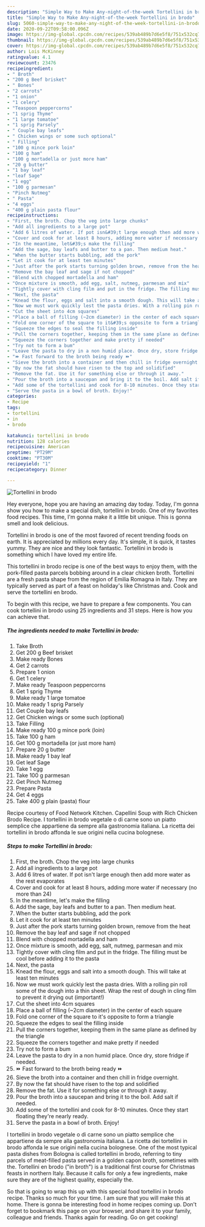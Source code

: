 ```yaml
---
description: "Simple Way to Make Any-night-of-the-week Tortellini in brodo"
title: "Simple Way to Make Any-night-of-the-week Tortellini in brodo"
slug: 5060-simple-way-to-make-any-night-of-the-week-tortellini-in-brodo
date: 2020-09-22T09:58:00.096Z
image: https://img-global.cpcdn.com/recipes/539ab489b7d6e5f8/751x532cq70/tortellini-in-brodo-recipe-main-photo.jpg
thumbnail: https://img-global.cpcdn.com/recipes/539ab489b7d6e5f8/751x532cq70/tortellini-in-brodo-recipe-main-photo.jpg
cover: https://img-global.cpcdn.com/recipes/539ab489b7d6e5f8/751x532cq70/tortellini-in-brodo-recipe-main-photo.jpg
author: Lois McKinney
ratingvalue: 4.1
reviewcount: 23476
recipeingredient:
- " Broth"
- "200 g Beef brisket"
- " Bones"
- "2 carrots"
- "1 onion"
- "1 celery"
- "Teaspoon peppercorns"
- "1 sprig Thyme"
- "1 large tomatoe"
- "1 sprig Parsely"
- " Couple bay leafs"
- " Chicken wings or some such optional"
- " Filling"
- "100 g mince pork loin"
- "100 g ham"
- "100 g mortadella or just more ham"
- "20 g butter"
- "1 bay leaf"
- "leaf Sage"
- "1 egg"
- "100 g parmesan"
- "Pinch Nutmeg"
- " Pasta"
- "4 eggs"
- "400 g plain pasta flour"
recipeinstructions:
- "First, the broth. Chop the veg into large chunks"
- "Add all ingredients to a large pot"
- "Add 6 litres of water. If pot isn&#39;t large enough then add more water as the rest evaporates"
- "Cover and cook for at least 8 hours, adding more water if necessary (no more than 24)"
- "In the meantime, let&#39;s make the filling"
- "Add the sage, bay leafs and butter to a pan. Then medium heat."
- "When the butter starts bubbling, add the pork"
- "Let it cook for at least ten minutes"
- "Just after the pork starts turning golden brown, remove from the heat"
- "Remove the bay leaf and sage if not chopped"
- "Blend with chopped mortadella and ham"
- "Once mixture is smooth, add egg, salt, nutmeg, parmesan and mix"
- "Tightly cover with cling film and put in the fridge. The filling must be cool before adding it to the pasta"
- "Next, the pasta"
- "Knead the flour, eggs and salt into a smooth dough. This will take at least ten minutes"
- "Now we must work quickly lest the pasta dries. With a rolling pin roll some of the dough into a thin sheet. Wrap the rest of dough in cling film to prevent it drying out (important!)"
- "Cut the sheet into 4cm squares"
- "Place a ball of filling (~2cm diameter) in the center of each square"
- "Fold one corner of the square to it&#39;s opposite to form a triangle"
- "Squeeze the edges to seal the filling inside"
- "Pull the corners together, keeping them in the same plane as defined by the triangle"
- "Squeeze the corners together and make pretty if needed"
- "Try not to form a bum"
- "Leave the pasta to dry in a non humid place. Once dry, store fridge if needed."
- "⏩ Fast forward to the broth being ready ⏩"
- "Sieve the broth into a container and then chill in fridge overnight."
- "By now the fat should have risen to the top and solidified"
- "Remove the fat. Use it for something else or through it away."
- "Pour the broth into a saucepan and bring it to the boil. Add salt if needed."
- "Add some of the tortellini and cook for 8-10 minutes. Once they start floating they&#39;re nearly ready."
- "Serve the pasta in a bowl of broth. Enjoy!"
categories:
- Recipe
tags:
- tortellini
- in
- brodo

katakunci: tortellini in brodo 
nutrition: 128 calories
recipecuisine: American
preptime: "PT29M"
cooktime: "PT30M"
recipeyield: "1"
recipecategory: Dinner

---
```



![Tortellini in brodo](https://img-global.cpcdn.com/recipes/539ab489b7d6e5f8/751x532cq70/tortellini-in-brodo-recipe-main-photo.jpg)

Hey everyone, hope you are having an amazing day today. Today, I'm gonna show you how to make a special dish, tortellini in brodo. One of my favorites food recipes. This time, I'm gonna make it a little bit unique. This is gonna smell and look delicious.

Tortellini in brodo is one of the most favored of recent trending foods on earth. It is appreciated by millions every day. It's simple, it is quick, it tastes yummy. They are nice and they look fantastic. Tortellini in brodo is something which I have loved my entire life.

This tortellini in brodo recipe is one of the best ways to enjoy them, with the pork-filled pasta parcels bobbing around in a clear chicken broth. Tortellini are a fresh pasta shape from the region of Emilia Romagna in Italy. They are typically served as part of a feast on holiday&#39;s like Christmas and. Cook and serve the tortellini en brodo.


To begin with this recipe, we have to prepare a few components. You can cook tortellini in brodo using 25 ingredients and 31 steps. Here is how you can achieve that.

<!--inarticleads1-->

##### The ingredients needed to make Tortellini in brodo:

1. Take  Broth
1. Get 200 g Beef brisket
1. Make ready  Bones
1. Get 2 carrots
1. Prepare 1 onion
1. Get 1 celery
1. Make ready Teaspoon peppercorns
1. Get 1 sprig Thyme
1. Make ready 1 large tomatoe
1. Make ready 1 sprig Parsely
1. Get  Couple bay leafs
1. Get  Chicken wings or some such (optional)
1. Take  Filling
1. Make ready 100 g mince pork (loin)
1. Take 100 g ham
1. Get 100 g mortadella (or just more ham)
1. Prepare 20 g butter
1. Make ready 1 bay leaf
1. Get leaf Sage
1. Take 1 egg
1. Take 100 g parmesan
1. Get Pinch Nutmeg
1. Prepare  Pasta
1. Get 4 eggs
1. Take 400 g plain (pasta) flour


Recipe courtesy of Food Network Kitchen. Capellini Soup with Rich Chicken Brodo Recipe. I tortellini in brodo vegetale o di carne sono un piatto semplice che appartiene da sempre alla gastronomia italiana. La ricetta dei tortellini in brodo affonda le sue origini nella cucina bolognese. 

<!--inarticleads2-->

##### Steps to make Tortellini in brodo:

1. First, the broth. Chop the veg into large chunks
1. Add all ingredients to a large pot
1. Add 6 litres of water. If pot isn&#39;t large enough then add more water as the rest evaporates
1. Cover and cook for at least 8 hours, adding more water if necessary (no more than 24)
1. In the meantime, let&#39;s make the filling
1. Add the sage, bay leafs and butter to a pan. Then medium heat.
1. When the butter starts bubbling, add the pork
1. Let it cook for at least ten minutes
1. Just after the pork starts turning golden brown, remove from the heat
1. Remove the bay leaf and sage if not chopped
1. Blend with chopped mortadella and ham
1. Once mixture is smooth, add egg, salt, nutmeg, parmesan and mix
1. Tightly cover with cling film and put in the fridge. The filling must be cool before adding it to the pasta
1. Next, the pasta
1. Knead the flour, eggs and salt into a smooth dough. This will take at least ten minutes
1. Now we must work quickly lest the pasta dries. With a rolling pin roll some of the dough into a thin sheet. Wrap the rest of dough in cling film to prevent it drying out (important!)
1. Cut the sheet into 4cm squares
1. Place a ball of filling (~2cm diameter) in the center of each square
1. Fold one corner of the square to it&#39;s opposite to form a triangle
1. Squeeze the edges to seal the filling inside
1. Pull the corners together, keeping them in the same plane as defined by the triangle
1. Squeeze the corners together and make pretty if needed
1. Try not to form a bum
1. Leave the pasta to dry in a non humid place. Once dry, store fridge if needed.
1. ⏩ Fast forward to the broth being ready ⏩
1. Sieve the broth into a container and then chill in fridge overnight.
1. By now the fat should have risen to the top and solidified
1. Remove the fat. Use it for something else or through it away.
1. Pour the broth into a saucepan and bring it to the boil. Add salt if needed.
1. Add some of the tortellini and cook for 8-10 minutes. Once they start floating they&#39;re nearly ready.
1. Serve the pasta in a bowl of broth. Enjoy!


I tortellini in brodo vegetale o di carne sono un piatto semplice che appartiene da sempre alla gastronomia italiana. La ricetta dei tortellini in brodo affonda le sue origini nella cucina bolognese. One of the most typical pasta dishes from Bologna is called tortellini in brodo, referring to tiny parcels of meat-filled pasta served in a golden capon broth, sometimes with the. Tortellini en brodo (&#34;in broth&#34;) is a traditional first course for Christmas feasts in northern Italy. Because it calls for only a few ingredients, make sure they are of the highest quality, especially the. 

So that is going to wrap this up with this special food tortellini in brodo recipe. Thanks so much for your time. I am sure that you will make this at home. There is gonna be interesting food in home recipes coming up. Don't forget to bookmark this page on your browser, and share it to your family, colleague and friends. Thanks again for reading. Go on get cooking!
